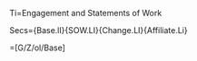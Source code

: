 Ti=Engagement and Statements of Work

Secs={Base.lI}{SOW.LI}{Change.LI}{Affiliate.Li}

=[G/Z/ol/Base]